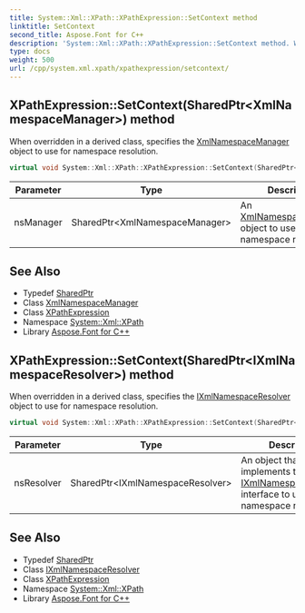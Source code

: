 ```yaml
---
title: System::Xml::XPath::XPathExpression::SetContext method
linktitle: SetContext
second_title: Aspose.Font for C++
description: 'System::Xml::XPath::XPathExpression::SetContext method. When overridden in a derived class, specifies the XmlNamespaceManager object to use for namespace resolution in C++.'
type: docs
weight: 500
url: /cpp/system.xml.xpath/xpathexpression/setcontext/
---
```

## XPathExpression::SetContext(SharedPtr\<XmlNamespaceManager\>) method


When overridden in a derived class, specifies the [XmlNamespaceManager](../../../system.xml/xmlnamespacemanager/) object to use for namespace resolution.

```cpp
virtual void System::Xml::XPath::XPathExpression::SetContext(SharedPtr<XmlNamespaceManager> nsManager)=0
```


| Parameter | Type | Description |
| --- | --- | --- |
| nsManager | SharedPtr\<XmlNamespaceManager\> | An [XmlNamespaceManager](../../../system.xml/xmlnamespacemanager/) object to use for namespace resolution. |

## See Also

* Typedef [SharedPtr](../../../system/sharedptr/)
* Class [XmlNamespaceManager](../../../system.xml/xmlnamespacemanager/)
* Class [XPathExpression](../)
* Namespace [System::Xml::XPath](../../)
* Library [Aspose.Font for C++](../../../)
## XPathExpression::SetContext(SharedPtr\<IXmlNamespaceResolver\>) method


When overridden in a derived class, specifies the [IXmlNamespaceResolver](../../../system.xml/ixmlnamespaceresolver/) object to use for namespace resolution.

```cpp
virtual void System::Xml::XPath::XPathExpression::SetContext(SharedPtr<IXmlNamespaceResolver> nsResolver)=0
```


| Parameter | Type | Description |
| --- | --- | --- |
| nsResolver | SharedPtr\<IXmlNamespaceResolver\> | An object that implements the [IXmlNamespaceResolver](../../../system.xml/ixmlnamespaceresolver/) interface to use for namespace resolution. |

## See Also

* Typedef [SharedPtr](../../../system/sharedptr/)
* Class [IXmlNamespaceResolver](../../../system.xml/ixmlnamespaceresolver/)
* Class [XPathExpression](../)
* Namespace [System::Xml::XPath](../../)
* Library [Aspose.Font for C++](../../../)

